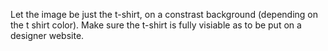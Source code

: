 Let the image be just the t-shirt, on a constrast background (depending on the t shirt color). Make sure the t-shirt is fully visiable as to be put on a designer website.
